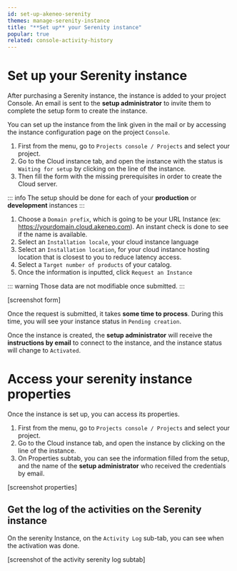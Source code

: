 ```yaml
---
id: set-up-akeneo-serenity
themes: manage-serenity-instance
title: "**Set up** your Serenity instance"
popular: true
related: console-activity-history
---
```


# Set up your Serenity instance

After purchasing a Serenity instance, the instance is added to your project Console.
An email is sent to the **setup administrator** to invite them to complete the setup form to create the instance.

You can set up the instance from the link given in the mail or by accessing the instance configuration page on the project `Console`.

1. First from the menu, go to `Projects console / Projects` and select your project.
1. Go to the Cloud instance tab, and open the instance with the status is `Waiting for setup` by clicking on the line of the instance.
1. Then fill the form with the missing prerequisites in order to create the Cloud server. 

::: info
The setup should be done for each of your **production** or **development** instances
:::

1. Choose a `Domain prefix`, which is going to be your URL Instance (ex: https://yourdomain.cloud.akeneo.com). An instant check is done to see if the name is available.
1. Select an `Installation locale`, your cloud instance language
1. Select an `Installation location`, for your cloud instance hosting location that is closest to you to reduce latency access.
1. Select a `Target number of products` of your catalog.
1. Once the information is inputted, click `Request an Instance`

::: warning
Those data are not modifiable once submitted.
:::

[screenshot form]

Once the request is submitted, it takes **some time to process**. During this time, you will see your instance status in `Pending creation`.

Once the instance is created, the **setup administrator** will receive the **instructions by email** to connect to the instance, and the instance status will change to `Activated`.

# Access your serenity instance properties

Once the instance is set up, you can access its properties.

1. First from the menu, go to `Projects console / Projects` and select your project.
1. Go to the Cloud instance tab, and open the instance by clicking on the line of the instance.
1. On Properties subtab, you can see the information filled from the setup, and the name of the **setup administrator** who received the credentials by email.

[screenshot properties]

## Get the log of the activities on the Serenity instance

On the serenity Instance, on the `Activity Log` sub-tab, you can see when the activation was done.

[screenshot of the activity serenity log subtab]
